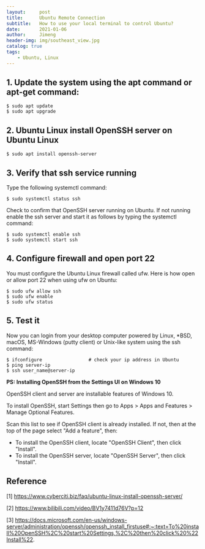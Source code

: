 ```yaml
---
layout:     post
title:      Ubuntu Remote Connection
subtitle:   How to use your local terminal to control Ubuntu?
date:       2021-01-06
author:     Jimeng
header-img: img/southeast_view.jpg
catalog: true
tags:
    - Ubuntu, Linux
---
```


## 1. Update the system using the apt command or apt-get command:
    $ sudo apt update
    $ sudo apt upgrade

## 2. Ubuntu Linux install OpenSSH server on Ubuntu Linux
    $ sudo apt install openssh-server


## 3. Verify that ssh service running
Type the following systemctl command:
    
    $ sudo systemctl status ssh


Check to confirm that OpenSSH server running on Ubuntu. If not running enable the ssh server and start it as follows by typing the systemctl command:
    
    $ sudo systemctl enable ssh
    $ sudo systemctl start ssh


## 4. Configure firewall and open port 22
You must configure the Ubuntu Linux firewall called ufw. Here is how open or allow port 22 when using ufw on Ubuntu:

    $ sudo ufw allow ssh
    $ sudo ufw enable
    $ sudo ufw status


## 5. Test it
Now you can login from your desktop computer powered by Linux, *BSD, macOS, MS-Windows (putty client) or Unix-like system using the ssh command:
    
    $ ifconfigure                 # check your ip address in Ubuntu
    $ ping server-ip
    $ ssh user_name@server-ip

**PS: Installing OpenSSH from the Settings UI on Windows 10**

OpenSSH client and server are installable features of Windows 10.

To install OpenSSH, start Settings then go to Apps > Apps and Features > Manage Optional Features.

Scan this list to see if OpenSSH client is already installed. If not, then at the top of the page select "Add a feature", then:

- To install the OpenSSH client, locate "OpenSSH Client", then click "Install".
- To install the OpenSSH server, locate "OpenSSH Server", then click "Install".


## Reference
[1] https://www.cyberciti.biz/faq/ubuntu-linux-install-openssh-server/

[2] https://www.bilibili.com/video/BV1y7411d76V?p=12

[3] https://docs.microsoft.com/en-us/windows-server/administration/openssh/openssh_install_firstuse#:~:text=To%20install%20OpenSSH%2C%20start%20Settings,%2C%20then%20click%20%22Install%22.
